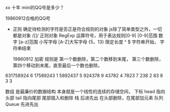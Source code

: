 xx 十年 mini的QQ号是多少？

19860912合格的QQ号

- 正则
  确定待检测的字符是否正是符合规则的对象
  js除了简单类型之外，一切都是对象
  /[]/ 正则对象 RegExp
  运算符号，用于表达规则[0-9]
  [0-9]范围 数字
  [a-z]范围 小写字母
  [A-Z]大写字母
  {5，13} 限定长度 
  ^ $ 字符串开始， 字符串结束

  19860912 加密
  规则是  第一个数删除，第二个数移到末尾，
  第三个数删除，第四个移动到末尾，直至最后一个数也删除。

631758924  6
17589243   1
5892437    5
924378     9
43782      4
7823       7
238        2
83         8
3          3

数组 是最廉价的数据结构
本身就是一个线性的连续的存储空间，   下标
head 指向头部 tail 指向尾部
尾部插入和删除 栈 后进先出
在头部删除，在尾部加元素 队列 Queue 先进先出
